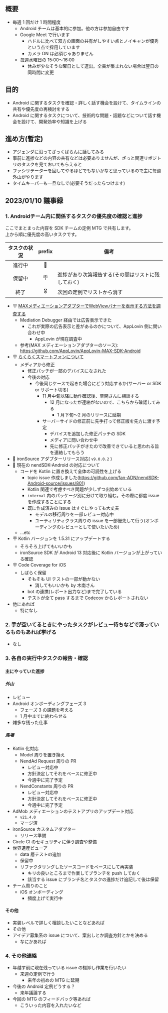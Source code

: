 ## 概要

- 毎週 1 回だけ 1 時間程度
  - Android チームは基本的に参加。他の方は参加自由です
  - Google Meet で行います
    - ハドルに比べて双方の画面の共有がしやすい点とノイキャンが優秀という点で採用しています
    - カメラ ON は必須じゃありません
  - 毎週水曜日の 15:00～16:00
    - 休みが少なそうな曜日として選出。全員が集まれない場合は翌日の同時間に変更

## 目的

- Android に関するタスクを確認・詳しく話す機会を設けて、タイムラインの共有や優先度の再検討をする
- Android に関するタスクについて、技術的な問題・話題などについて話す機会を設けて、開発効率や知識を上げる

## 進め方(暫定)

- アジェンダに沿ってざっくばらんに話してみる
- 事前に進捗などの内容の共有などは必要ありませんが、ざっと関連リポジトリのタスクを見ておいてもらえると
- ファシリテーターを回してやるほどでもないかなと思っているので主に毎週外山がやります
- タイムキーパーも一旦なしで(必要そうだったらつけます)

## 2023/01/10 議事録

### 1. Androidチーム内に関係するタスクの優先度の確認と進捗

ここでまとまった内容を SDK チームの定例 MTG で共有します。  
上から順に優先度の高いタスクです。

| タスクの状況 | prefix | 備考                                               |
|:------------:|:------:|----------------------------------------------------|
| 進行中       | 🚴     |                                                    |
| 保留中       | 🪧     | 進捗があり次第報告する(その間はリストに残しておく) |
| 終了         | 🎖️     | 次回の定例でリストから消す                         |

- 🪧 [MAXメディエーションアダプターでWebViewバナーを表示する方法を調査する](https://github.com/fan-ADN/nendSDK-Android-source/issues/827)
  - Mediation Debugger 経由では広告表示できた
    - これが実際の広告表示と差があるのかについて、AppLovin 側に問い合わせ中
      - AppLovin が現在調査中
  - 参考(MAX メディエーションアダプターのソース): https://github.com/AppLovin/AppLovin-MAX-SDK-Android
- 🪧 [らくらくスマートフォンについて](https://github.com/fan-ADN/nendSDK-Android-source/issues/672)
  - メディアから修正
    - 修正パッチが一部のデバイスになされた
    - 今後の対応
      - 今後同じケースで起きた場合にどう対応するか(サーバー or SDK or サポート切る)
        - 11 月中旬以降に動作確認後、草開さんに相談する
          - 12 月になったが連絡がないので、こちらから確認してみる
            - 1 月下旬～2 月のリリースに延期
        - サーバーサイドの修正前に先手打って修正版を先方に渡す予定
          - デバイスを追加した修正パッチの SDK
          - メディアに問い合わせ中
          - 先に修正パッチがきたので改善できていると思われる旨を連絡してもらう
- 🚴 ironSource アダプターリリース対応( `v9.0.0.2` )
- 🚴 現在の nendSDK-Android の対応について
  - コードを Kotlin に置き換えて全体の可読性を上げる
    - topic issue 作成しました(https://github.com/fan-ADN/nendSDK-Android-source/issues/801)
    - Kotlin 関連で考慮すべき問題が少しずつ出始めている
    - `internal` 内のパッケージ別に分けて取り組む。その際に都度 issue を作成することにする
    - 既に作成済みの issue はすぐにやっても大丈夫
      - モデルの移行周りを一部レビュー対応中
      - ユーティリティクラス周りの issue を一部優先して行う(オンボーディングのレビューとして使いたいため)
  - ...etc
- 🪧 Kotlin バージョンを 1.5.31 にアップデートする
  - そろそろ上げてもいいかも
  - ironSource SDK が Android 13 対応後に Kotlin バージョンが上がっている確認
- 🪧 Code Coverage for iOS
  - しばらく保留
    - そもそも UI テストの一部が動かない
      - 消してもいいかも by 木南さん
    - bot の連携(レポート出力など)まで完了している
    - テストが全て pass するまで Codecov からレポートされない
- 他にあれば
  - 特になし

### 2. 手が空いてるときにやったタスクがレビュー待ちなどで滞っているものもあれば挙げる

- なし

### 3. 各自の実行中タスクの報告・確認

#### 主にやっていた進捗

##### 外山

- レビュー
- Android オンボーディングフェーズ 3
  - フェーズ 3 の課題を考える
  - 1 月中までに終わらせる
- 雑多な残った仕事

##### 馬場

- Kotlin 化対応
  - Model 周りを置き換え
  - NendAd Request 周りの PR
    - レビュー対応中
    - 方針決定してそれをベースに修正中
    - 今週中に完了予定
  - NendConstants 周りの PR
    - レビュー対応中
    - 方針決定してそれをベースに修正中
    - 今週中に完了予定
- AdMob メディエーションのテストアプリのアップデート対応
  - `v21.4.0`
  - マージ済
- ironSource カスタムアダプター
  - リリース準備
- Circle CI のセキュリティに伴う調査や整備
- 世界遺産ビューア
  - data 層テストの追加
  - 保留中
  - リファクタリングしたソースコードをベースにして再実装
    - キリの良いところまで作業してブランチを push しておく
    - 該当する issue にブランチ名とタスクの進捗だけ追記して後は保留
- チーム周りのこと
  - iOS オンボーディング
    - 頻度上げて実行中

#### その他

- 実装レベルで詳しく相談したいことなどあれば
- その他
- アイデア募集系の issue について、案出しとか調査方針とかを決める
  - なにかあれば

### 4. その他連絡

- 年越す前に現在残っている issue の棚卸し作業を行いたい
  - 来週の定例で行う
    - 来年の初めの MTG に延期
- 今後の Android 定例どうする？
  - 来年議論する
- 今回の MTG のフィードバック等あれば
  - こういった内容を入れたいなど

<!--
vim: ts=2 sw=2 sts=2
-->

